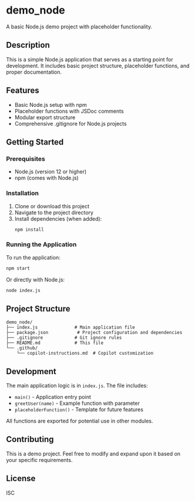 # demo_node

A basic Node.js demo project with placeholder functionality.

## Description

This is a simple Node.js application that serves as a starting point for development. It includes basic project structure, placeholder functions, and proper documentation.

## Features

- Basic Node.js setup with npm
- Placeholder functions with JSDoc comments
- Modular export structure
- Comprehensive .gitignore for Node.js projects

## Getting Started

### Prerequisites

- Node.js (version 12 or higher)
- npm (comes with Node.js)

### Installation

1. Clone or download this project
2. Navigate to the project directory
3. Install dependencies (when added):
   ```bash
   npm install
   ```

### Running the Application

To run the application:

```bash
npm start
```

Or directly with Node.js:

```bash
node index.js
```

## Project Structure

```
demo_node/
├── index.js              # Main application file
├── package.json           # Project configuration and dependencies
├── .gitignore            # Git ignore rules
├── README.md             # This file
└── .github/
    └── copilot-instructions.md  # Copilot customization
```

## Development

The main application logic is in `index.js`. The file includes:

- `main()` - Application entry point
- `greetUser(name)` - Example function with parameter
- `placeholderFunction()` - Template for future features

All functions are exported for potential use in other modules.

## Contributing

This is a demo project. Feel free to modify and expand upon it based on your specific requirements.

## License

ISC
